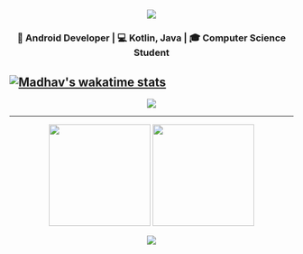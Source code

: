 

<h1 align="center"><img src="https://readme-typing-svg.herokuapp.com?font=Ubuntu&color=%2300F7FF&size=30&center=true&vCenter=true&width=500&lines=Madhav+Gadge;Android+Developer+from+India" /></h1>


<h3 align="center">🚀 Android Developer | 💻 Kotlin, Java | 🎓 Computer Science Student</h3>


<!-- Optional, agar WakaTime use karo to -->
[![Madhav's wakatime stats](https://github-readme-stats.vercel.app/api/wakatime?username=madhavgadge01&theme=tokyonight)](https://github.com/anuraghazra/github-readme-stats)
---
<p align="center">
  <img src="https://github-readme-activity-graph.vercel.app/graph?username=madhavgadge01&theme=tokyo-night" />
</p>

---
<p align="center">
  <img src="https://github-readme-stats.vercel.app/api?username=madhavgadge01&show_icons=true&theme=tokyonight&hide_border=true" height="180px"/>
  <img src="https://github-readme-streak-stats.herokuapp.com/?user=madhavgadge01&theme=tokyonight&hide_border=true" height="180px"/>
</p>

<p align="center">
  <img src="https://github-readme-activity-graph.vercel.app/graph?username=madhavgadge01&theme=tokyo-night" />
</p>
